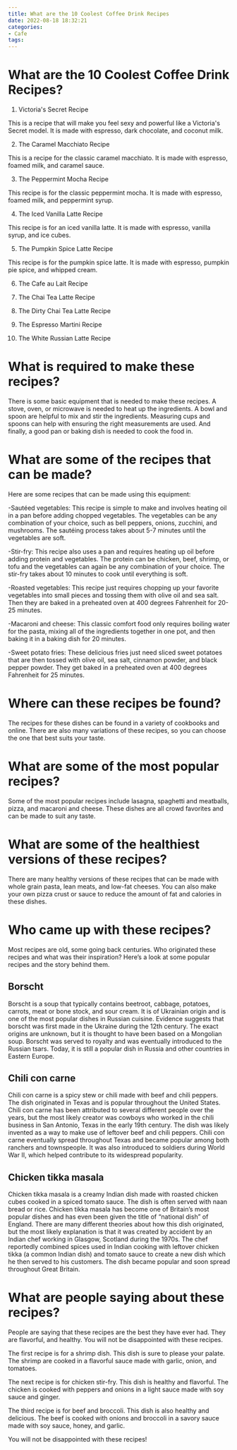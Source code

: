 ```yaml
---
title: What are the 10 Coolest Coffee Drink Recipes
date: 2022-08-18 18:32:21
categories:
- Cafe
tags:
---
```



#  What are the 10 Coolest Coffee Drink Recipes?

1. Victoria's Secret Recipe

This is a recipe that will make you feel sexy and powerful like a Victoria's Secret model. It is made with espresso, dark chocolate, and coconut milk.

2. The Caramel Macchiato Recipe

This is a recipe for the classic caramel macchiato. It is made with espresso, foamed milk, and caramel sauce.

3. The Peppermint Mocha Recipe

This recipe is for the classic peppermint mocha. It is made with espresso, foamed milk, and peppermint syrup.

4. The Iced Vanilla Latte Recipe

This recipe is for an iced vanilla latte. It is made with espresso, vanilla syrup, and ice cubes.

5. The Pumpkin Spice Latte Recipe

This recipe is for the pumpkin spice latte. It is made with espresso, pumpkin pie spice, and whipped cream.


6. The Cafe au Lait Recipe
7. The Chai Tea Latte Recipe 

8. The Dirty Chai Tea Latte Recipe 

9. The Espresso Martini Recipe 

10. The White Russian Latte Recipe

#  What is required to make these recipes?

There is some basic equipment that is needed to make these recipes. A stove, oven, or microwave is needed to heat up the ingredients. A bowl and spoon are helpful to mix and stir the ingredients. Measuring cups and spoons can help with ensuring the right measurements are used. And finally, a good pan or baking dish is needed to cook the food in.

# What are some of the recipes that can be made?


Here are some recipes that can be made using this equipment:

-Sautéed vegetables: This recipe is simple to make and involves heating oil in a pan before adding chopped vegetables. The vegetables can be any combination of your choice, such as bell peppers, onions, zucchini, and mushrooms. The sautéing process takes about 5-7 minutes until the vegetables are soft.

-Stir-fry: This recipe also uses a pan and requires heating up oil before adding protein and vegetables. The protein can be chicken, beef, shrimp, or tofu and the vegetables can again be any combination of your choice. The stir-fry takes about 10 minutes to cook until everything is soft.

-Roasted vegetables: This recipe just requires chopping up your favorite vegetables into small pieces and tossing them with olive oil and sea salt. Then they are baked in a preheated oven at 400 degrees Fahrenheit for 20-25 minutes.

-Macaroni and cheese: This classic comfort food only requires boiling water for the pasta, mixing all of the ingredients together in one pot, and then baking it in a baking dish for 20 minutes.

-Sweet potato fries: These delicious fries just need sliced sweet potatoes that are then tossed with olive oil, sea salt, cinnamon powder, and black pepper powder. They get baked in a preheated oven at 400 degrees Fahrenheit for 25 minutes.

#  Where can these recipes be found?

The recipes for these dishes can be found in a variety of cookbooks and online. There are also many variations of these recipes, so you can choose the one that best suits your taste.

# What are some of the most popular recipes?

Some of the most popular recipes include lasagna, spaghetti and meatballs, pizza, and macaroni and cheese. These dishes are all crowd favorites and can be made to suit any taste.

# What are some of the healthiest versions of these recipes?

There are many healthy versions of these recipes that can be made with whole grain pasta, lean meats, and low-fat cheeses. You can also make your own pizza crust or sauce to reduce the amount of fat and calories in these dishes.

#  Who came up with these recipes?

Most recipes are old, some going back centuries. Who originated these recipes and what was their inspiration? Here’s a look at some popular recipes and the story behind them.

## Borscht

Borscht is a soup that typically contains beetroot, cabbage, potatoes, carrots, meat or bone stock, and sour cream. It is of Ukrainian origin and is one of the most popular dishes in Russian cuisine. Evidence suggests that borscht was first made in the Ukraine during the 12th century. The exact origins are unknown, but it is thought to have been based on a Mongolian soup. Borscht was served to royalty and was eventually introduced to the Russian tsars. Today, it is still a popular dish in Russia and other countries in Eastern Europe.

## Chili con carne

Chili con carne is a spicy stew or chili made with beef and chili peppers. The dish originated in Texas and is popular throughout the United States. Chili con carne has been attributed to several different people over the years, but the most likely creator was cowboys who worked in the chili business in San Antonio, Texas in the early 19th century. The dish was likely invented as a way to make use of leftover beef and chili peppers. Chili con carne eventually spread throughout Texas and became popular among both ranchers and townspeople. It was also introduced to soldiers during World War II, which helped contribute to its widespread popularity.

## Chicken tikka masala

Chicken tikka masala is a creamy Indian dish made with roasted chicken cubes cooked in a spiced tomato sauce. The dish is often served with naan bread or rice. Chicken tikka masala has become one of Britain’s most popular dishes and has even been given the title of “national dish” of England. There are many different theories about how this dish originated, but the most likely explanation is that it was created by accident by an Indian chef working in Glasgow, Scotland during the 1970s. The chef reportedly combined spices used in Indian cooking with leftover chicken tikka (a common Indian dish) and tomato sauce to create a new dish which he then served to his customers. The dish became popular and soon spread throughout Great Britain.

#  What are people saying about these recipes?

People are saying that these recipes are the best they have ever had. They are flavorful, and healthy. You will not be disappointed with these recipes.

The first recipe is for a shrimp dish. This dish is sure to please your palate. The shrimp are cooked in a flavorful sauce made with garlic, onion, and tomatoes.

The next recipe is for chicken stir-fry. This dish is healthy and flavorful. The chicken is cooked with peppers and onions in a light sauce made with soy sauce and ginger.

The third recipe is for beef and broccoli. This dish is also healthy and delicious. The beef is cooked with onions and broccoli in a savory sauce made with soy sauce, honey, and garlic.

You will not be disappointed with these recipes!